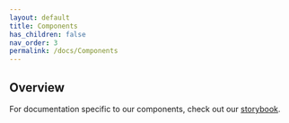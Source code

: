 ```yaml
---
layout: default
title: Components
has_children: false
nav_order: 3
permalink: /docs/Components
---
```


## Overview

For documentation specific to our components, check out our [storybook](https://watson-developer-cloud.github.io/discovery-components).
